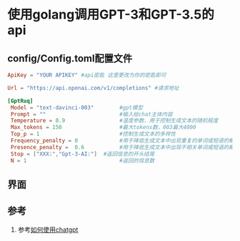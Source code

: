 
# 使用golang调用GPT-3和GPT-3.5的api

## config/Config.toml配置文件

``` toml
ApiKey = "YOUR APIKEY" #api密匙 这里更改为你的密匙即可

Url = "https://api.openai.com/v1/completions" #请求地址

[GptRuq]
 Model = "text-davinci-003"        #gpt模型
 Prompt = ""                       #输入给chat主体内容
 Temperature = 0.9                 #温度参数，用于控制生成文本的随机程度
 Max_tokens = 150                  #最大tokens数，003最大4000
 Top_p = 1                         #控制生成文本的多样性
 Frequency_penalty = 0             #用于降低生成文本中出现重复的单词或短语的概率
 Presence_penalty =  0.6           #用于降低生成文本中出现不相关单词或短语的概率
 Stop = ["XXX:","Gpt-3-AI:"]  #返回信息的开头结尾                       
 N = 1                             #返回的信息数
```

## 界面

## 参考
1. 参考[如何使用chatgpt](https://github.com/Simba830/chatgpt_html)
